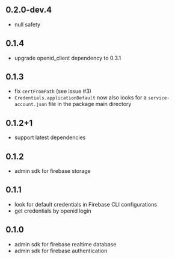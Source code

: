 
## 0.2.0-dev.4

- null safety

## 0.1.4

- upgrade openid_client dependency to 0.3.1

## 0.1.3

- fix `certFromPath` (see issue #3)
- `Credentials.applicationDefault` now also looks for a `service-account.json` file in the package main directory

## 0.1.2+1

- support latest dependencies

## 0.1.2

- admin sdk for firebase storage

## 0.1.1

- look for default credentials in Firebase CLI configurations
- get credentials by openid login


## 0.1.0

- admin sdk for firebase realtime database 
- admin sdk for firebase authentication
